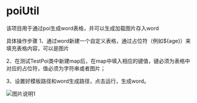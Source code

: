 # poiUtil
该项目用于通过poi生成word表格，并可以生成加载图片存入word

具体操作步骤
1、通过word新建一个自定义表格，通过占位符（例如${age}）来填充表格内容，可以是图片

2、在测试TestPoi类中新建map后，在map中填入相应的键值，键必须为表格中对应的占位符，值必须为字符串或者图片；

3、设置好模板路径和word生成路径，点击运行，生成word。


![图片说明1](https://github.com/zhouyangok/poiUtil/blob/master/src/img/jietu.png)

